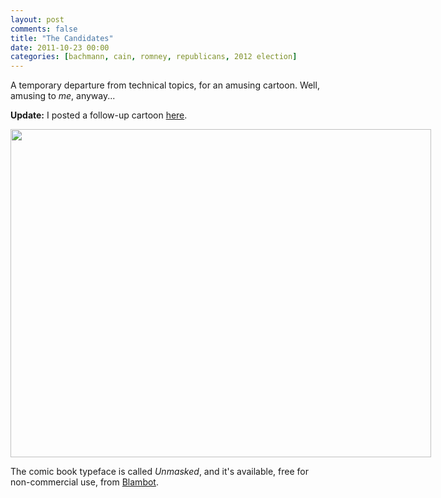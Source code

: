 ```yaml
---
layout: post
comments: false
title: "The Candidates"
date: 2011-10-23 00:00
categories: [bachmann, cain, romney, republicans, 2012 election]
---
```


A temporary departure from technical topics, for an amusing cartoon.
Well, amusing to _me_, anyway...

**Update:** I posted a follow-up cartoon [here](/id/121/).

<div markdown="1" style="float: center; width: 673px !important" class="image-container">
<img src="candidates-2012.png" width="673" height="525"><br clear="all"/>
</div>

The comic book typeface is called *Unmasked*, and it's available, free for
non-commercial use, from [Blambot](http://www.blambot.com/).
